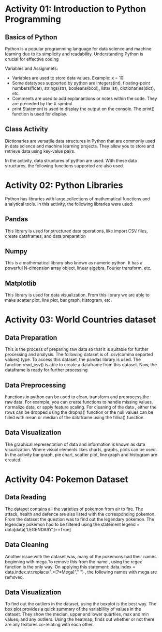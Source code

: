 # Activity 01: Introduction to Python Programming

## Basics of Python

Python is a popular programming language for data science and machine learning due to its simplicity and readability. Understanding Python is crucial for effective coding

Variables and Assignmets:
* Variables are used to store data values. Example: x = 10
* Some datatypes supported by python are integers(int), floating-point numbers(float), strings(str), booleans(bool), lists(list), dictionaries(dict), etc.
* Comments are used to add explanantions or notes within the code. They are preceded by the # symbol.
* print Statement is used to display the output on the console. The print() function is used for display.

## Class Activity

Dictionaries are versatile data structures in Python that are commonly used in data science and machine learning projects. They allow you to store and retrieve data using key-value pairs.

In the activity, data structures of python are used. With these data structures, the following functions supported are also used. 

# Activity 02: Python Libraries

Python has libraries with large collections of mathematical functions and analytical tools. In this activity, the following libraries were used:

## Pandas
This library is used for structured data operations, like import CSV files, create dataframes, and data preparation

## Numpy
This is a mathematical library also known as numeric python. It has a powerful N-dimension array object, linear algebra, Fourier transform, etc.

## Matplotlib
This library is used for data visualization. From this library we are able to make scatter plot, line plot, bar graph, histogram, etc.

# Activity 03: World Countries dataset

## Data Preparation

This is the process of preparing raw data so that it is suitable for further processing and analysis. The following dataset is of .csv(comma separted values) type. To access this dataset, the pandas library is used. The function read_csv() is able to create a dataframe from this dataset. Now, the dataframe is ready for further processing

## Data Preprocessing

Functions in python can be used to clean, transform and preprocess the raw data. For example, you can create functions to handle missing values, normalize data, or apply feature scaling. For cleaning of the data , either the rows can be dropped using the dropna() function or the null values can be filled with mean or median of the dataframe using the fillna() function.

## Data Visualization

The graphical representation of data and information is known as data visualization. Where visual elements likes charts, graphs, plots can be used. In the activity bar graph, pie chart, scatter plot, line graph and histogram are created.

# Activity 04: Pokemon Dataset

## Data Reading

The dataset contains all the varieties of pokemon from air to fire. The attack, health and defence are also listed with the corresponding pokemon. From the dataset the question was to find out the legendary pokemon. The legendary pokemon had to be filtered using the statement legend = data[data['LEGENDARY']==True]

## Data Cleaning

Another issue with the dataset was, many of the pokemons had their names beginning with mega.To remove this from the name , using the regex function is the only way. On applying this statement: data.index = data.index.str.replace(".*(?=Mega)"," ") , the following names with mega are removed.

## Data Visualization

To find out the outliers in the dataset, using the boxplot is the best way. The box plot provides a quick summary of the variablility of values in the dataset. They show the median, upper and lower quartiles, max and min values, and any outliers. Using the heatmap, finds out whether or not there are any features co-relating with each other.
